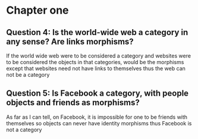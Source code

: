 # Chapter one
## Question 4: Is the world-wide web a category in any sense? Are links morphisms?
If the world wide web were to be considered a category and websites were to be
considered the objects in that categories, would be the morphisms
except that websites need not have links to themselves thus the web can not be
a category
## Question 5: Is Facebook a category, with people objects and friends as morphisms?
As far as I can tell, on Facebook, it is impossible for one to be friends with
themselves so objects can never have identity morphisms thus Facebook is not a
category
